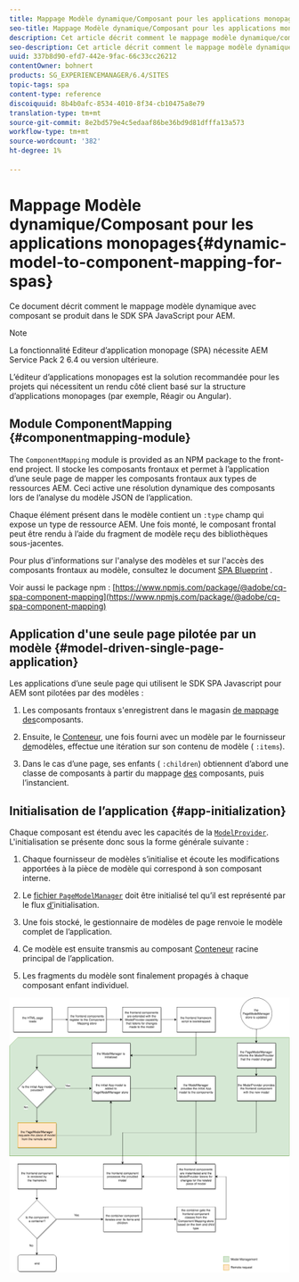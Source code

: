 ```yaml
---
title: Mappage Modèle dynamique/Composant pour les applications monopages
seo-title: Mappage Modèle dynamique/Composant pour les applications monopages
description: Cet article décrit comment le mappage modèle dynamique/composant se produit dans le SDK SPA JavaScript pour AEM.
seo-description: Cet article décrit comment le mappage modèle dynamique/composant se produit dans le SDK SPA JavaScript pour AEM.
uuid: 337b8d90-efd7-442e-9fac-66c33cc26212
contentOwner: bohnert
products: SG_EXPERIENCEMANAGER/6.4/SITES
topic-tags: spa
content-type: reference
discoiquuid: 8b4b0afc-8534-4010-8f34-cb10475a8e79
translation-type: tm+mt
source-git-commit: 8e2bd579e4c5edaaf86be36bd9d81dfffa13a573
workflow-type: tm+mt
source-wordcount: '382'
ht-degree: 1%

---
```



# Mappage Modèle dynamique/Composant pour les applications monopages{#dynamic-model-to-component-mapping-for-spas}

Ce document décrit comment le mappage modèle dynamique avec composant se produit dans le SDK SPA JavaScript pour AEM.

>[!NOTE]
>La fonctionnalité Editeur d’application monopage (SPA) nécessite AEM Service Pack 2 6.4 ou version ultérieure.
>
>L’éditeur d’applications monopages est la solution recommandée pour les projets qui nécessitent un rendu côté client basé sur la structure d’applications monopages (par exemple, Réagir ou Angular).

## Module ComponentMapping {#componentmapping-module}

The `ComponentMapping` module is provided as an NPM package to the front-end project. Il stocke les composants frontaux et permet à l’application d’une seule page de mapper les composants frontaux aux types de ressources AEM. Ceci active une résolution dynamique des composants lors de l’analyse du modèle JSON de l’application.

Chaque élément présent dans le modèle contient un `:type` champ qui expose un type de ressource AEM. Une fois monté, le composant frontal peut être rendu à l’aide du fragment de modèle reçu des bibliothèques sous-jacentes.

Pour plus d&#39;informations sur l&#39;analyse des modèles et sur l&#39;accès des composants frontaux au modèle, consultez le document [SPA Blueprint](/help/sites-developing/spa-blueprint.md) .

Voir aussi le package npm : [https://www.npmjs.com/package/@adobe/cq-spa-component-mapping](https://www.npmjs.com/package/@adobe/cq-spa-component-mapping)

## Application d&#39;une seule page pilotée par un modèle {#model-driven-single-page-application}

Les applications d’une seule page qui utilisent le SDK SPA Javascript pour AEM sont pilotées par des modèles :

1. Les composants frontaux s&#39;enregistrent dans le magasin [de mappage des](/help/sites-developing/spa-dynamic-model-to-component-mapping.md#componentmapping-module)composants.
1. Ensuite, le [Conteneur](/help/sites-developing/spa-blueprint.md#container), une fois fourni avec un modèle par le fournisseur [de](/help/sites-developing/spa-blueprint.md#the-model-provider)modèles, effectue une itération sur son contenu de modèle ( `:items`).

1. Dans le cas d’une page, ses enfants ( `:children`) obtiennent d’abord une classe de composants à partir du mappage [des](/help/sites-developing/spa-blueprint.md#componentmapping) composants, puis l’instancient.

## Initialisation de l’application {#app-initialization}

Chaque composant est étendu avec les capacités de la [`ModelProvider`](/help/sites-developing/spa-blueprint.md#the-model-provider). L&#39;initialisation se présente donc sous la forme générale suivante :

1. Chaque fournisseur de modèles s’initialise et écoute les modifications apportées à la pièce de modèle qui correspond à son composant interne.
1. Le [ fichier `PageModelManager`](/help/sites-developing/spa-blueprint.md#pagemodelmanager) doit être initialisé tel qu’il est représenté par le flux [d’](/help/sites-developing/spa-blueprint.md)initialisation.

1. Une fois stocké, le gestionnaire de modèles de page renvoie le modèle complet de l’application.
1. Ce modèle est ensuite transmis au composant [Conteneur](/help/sites-developing/spa-blueprint.md#container) racine principal de l’application.
1. Les fragments du modèle sont finalement propagés à chaque composant enfant individuel.

![app_model_initialization](assets/app_model_initialization.png)

